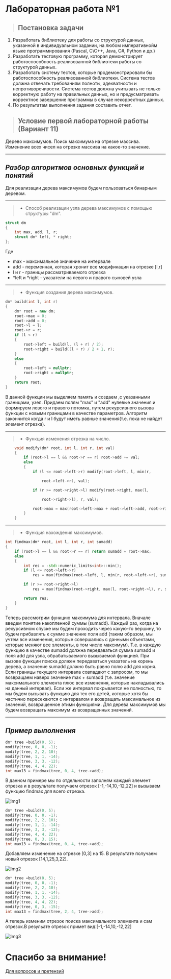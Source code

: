 # Лабораторная работа №1
> ## Постановка задачи
1. Разработать библиотеку для работы со структурой данных, указанной в
индивидуальном задании, на любом императивнойм языке
программирования (Pascal, C\C++, Java, C#, Python и др.)
2. Разработать тестовую программу, которая демонстрирует
работоспособность реализованной библиотеки работы со структурой
данных.
3. Разработать систему тестов, которые продемонстрировали бы
работоспособность реализованной библиотеки. Система тестов должна
отвечать требованиям полноты, адекватности и непротиворечивости.
Система тестов должна учитывать не только корректную работу на
правильных данных, но и предусматривать корректное завершение
программы в случае некорректных данных.
4. По результатам выполнения задания составить отчет.
> ## Условие первой лабораторной работы (Вариант 11)
Дерево максимумов. Поиск максимума на отрезке массива. Изменение всех чисел на отрезке массива на какое-то значение.
___
##  *Разбор алгоритмов основных функций и понятий*
Для реализации дерева максимумов будем пользоваться бинарным деревом.
___
> + Способ реализации узла дерева максимумов с помощью структуры "dm".
``` c++
struct dm
{
	int max, add, l, r;
	struct dm* left, * right;
};
```
Где 
+ max - максимальное значение на интервале
+ add - переменная, которая хронит все модификации на отрезке [l,r]
+ l и r - границы рассматриваемого отрезка
+ *left и *right - указатели на левого и правого сыновей узла
---
>+ Функция создания дерева максимумов.
``` c++
dm* build(int l, int r)
{
	dm* root = new dm;
	root->max = 0;
	root->add = 0;
	root->l = l;
	root->r = r;
	if (l < r)
	{
		root->left = build(l, (l + r) / 2);
		root->right = build((l + r) / 2 + 1, r);
	}
	else
	{
		root->left = nullptr;
		root->right = nullptr;
	}
	return root;
}
```
В данной функции мы выделяем память и создаем ,с указанными границами, узел. Придаем полям "max" и "add" нулевые значения и формируем левого и правого потомка, путем рекурсивного вызова функции с новыми границами в качестве параметров. Алгоритм закончится когда r и l будут иметь равные значения(т.е. пока не найдет элемент отрезка).
___
>+ Функция изменения отрезка на число.  
``` c++
	void modify(dm* root, int l, int r, int val)
	{
		if (root->l == l && root->r == r) root->add += val;
		else
		{
			if (l <= root->left->r) modify(root->left, l, min(r,

				root->left->r), val);

			if (r >= root->right->l) modify(root->right, max(l,

				root->right->l), r, val);

			root->max = max(root->left->max + root->left->add, root->right->max + root->right->add);
		}
	}
```
___
>+ Функция нахождения максимумов.
```c++
int findmax(dm* root, int l, int r, int sumadd)
{
	if (root->l == l && root->r == r) return sumadd + root->max;
	else
	{
		int res = -std::numeric_limits<int>::min();
		if (l <= root->left->r)
			res = max(findmax(root->left, l, min(r, root->left->r), sumadd + root->left->add), res);

		if (r >= root->right->l)
			res = max(findmax(root->right, max(l, root->right->l), r, sumadd + root->right->add), res);

		return res;
	}
}
```
Теперь рассмотрим функцию максимума для интервала. Вначале введем понятие
накопленной суммы (sumadd). Каждый раз, когда на рекурсивном спуске мы будем
проходить через какую-то вершину, то будем прибавлять к сумме значение поля add (таким
образом, мы учтем все изменения, которые совершались с данными объектами, которые
меняют все элементы, в том числе максимум). Т.е. в каждую функцию в качестве sumadd
должна передаваться сумма sumadd и поля add для узла, обрабатываемого вызываемой
функцией. При вызове функции поиска должен передаваться указатель на корень дерева, а
значение sumadd должно быть равно полю add для корня.
Если границы текущего интервала совпадают с запросом, то мы возвращаем наверх
значение max + sumadd (т.е. значение максимального элемента плюс все изменения,
которые накладывались на данный интервал). Если же интервал покрывается не полностью,
то мы будем вызывать функцию для тех его детей, которые хотя бы частично пересекаются с
интервалом и возвращать максимальное из значений, возвращенное этими функциями. Для
дерева максимумов мы будем возвращать максимум из возвращенных значений.
___

##  *Пример выполнения*

```c++
dm* tree =build(0, 5);
modify(tree, 0, 0, -1);
modify(tree, 2, 2, 10);
modify(tree, 1, 1, -14);
modify(tree, 3, 3, -12);
modify(tree, 4, 4, 22);
int max13 = findmax(tree, 0, 4, tree->add);
```
В данном примере мы по отдельности заполням каждый элемент отрезка
и в результате получаем отрезок [-1,-14,10,-12,22] и вызываем функцию findmax для всего отрезка.

![Img1](https://github.com/iis-32170x/RPIIS/blob/Войшнис_Г/Sem2/Images/с1.png)

```c++
dm* tree =build(0, 5);
modify(tree, 0, 0, -1);
modify(tree, 2, 2, 10);
modify(tree, 1, 1, -14);
modify(tree, 3, 3, -12);
modify(tree, 4, 4, 22);
modify(tree, 0, 3, 15);
int max13 = findmax(tree, 0, 4, tree->add);
```
Добавляем изменение на отрезке [0,3] на 15. В результате получаем новый отрезок [14,1,25,3,22].

![Img2](https://github.com/iis-32170x/RPIIS/blob/Войшнис_Г/Sem2/Images/с2.png)

```c++
dm* tree =build(0, 5);
modify(tree, 0, 0, -1);
modify(tree, 2, 2, 10);
modify(tree, 1, 1, -14);
modify(tree, 3, 3, -12);
modify(tree, 4, 4, 22);
modify(tree, 0, 3, -15);
int max13 = findmax(tree, 2, 4, tree->add);
```
А теперь изменим отрезок поиска максимального элемента и сам отрезок.В резульате отрезок примет вид:[-1,-14,10,-12,22]

![Img3](https://github.com/iis-32170x/RPIIS/blob/Войшнис_Г/Sem2/Images/с3.png)

# Спасибо за внимание!
[Для вопросов и претензий](https://www.youtube.com/watch?v=HEXWRTEbj1I)
